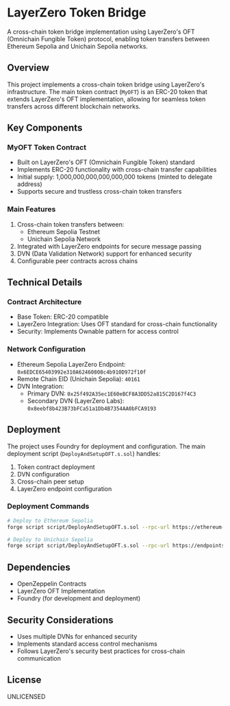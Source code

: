# LayerZero Token Bridge

A cross-chain token bridge implementation using LayerZero's OFT (Omnichain Fungible Token) protocol, enabling token transfers between Ethereum Sepolia and Unichain Sepolia networks.

## Overview

This project implements a cross-chain token bridge using LayerZero's infrastructure. The main token contract (`MyOFT`) is an ERC-20 token that extends LayerZero's OFT implementation, allowing for seamless token transfers across different blockchain networks.

## Key Components

### MyOFT Token Contract
- Built on LayerZero's OFT (Omnichain Fungible Token) standard
- Implements ERC-20 functionality with cross-chain transfer capabilities
- Initial supply: 1,000,000,000,000,000,000 tokens (minted to delegate address)
- Supports secure and trustless cross-chain token transfers

### Main Features
1. Cross-chain token transfers between:
   - Ethereum Sepolia Testnet
   - Unichain Sepolia Network
2. Integrated with LayerZero endpoints for secure message passing
3. DVN (Data Validation Network) support for enhanced security
4. Configurable peer contracts across chains

## Technical Details

### Contract Architecture
- Base Token: ERC-20 compatible
- LayerZero Integration: Uses OFT standard for cross-chain functionality
- Security: Implements Ownable pattern for access control

### Network Configuration
- Ethereum Sepolia LayerZero Endpoint: `0x6EDCE65403992e310A62460808c4b910D972f10f`
- Remote Chain EID (Unichain Sepolia): `40161`
- DVN Integration:
  - Primary DVN: `0x25f492A35ec1E60eBCF8A3DD52a815C2D167f4C3`
  - Secondary DVN (LayerZero Labs): `0x8eebf8b423B73bFCa51a1Db4B7354AA0bFCA9193`

## Deployment

The project uses Foundry for deployment and configuration. The main deployment script (`DeployAndSetupOFT.s.sol`) handles:
1. Token contract deployment
2. DVN configuration
3. Cross-chain peer setup
4. LayerZero endpoint configuration

### Deployment Commands
```bash
# Deploy to Ethereum Sepolia
forge script script/DeployAndSetupOFT.s.sol --rpc-url https://ethereum-sepolia-rpc.publicnode.com --account myaccount --verify --broadcast -vvv

# Deploy to Unichain Sepolia
forge script script/DeployAndSetupOFT.s.sol --rpc-url https://endpoints.omniatech.io/v1/unichain/sepolia/public --account myaccount --verify --broadcast -vvv
```

## Dependencies
- OpenZeppelin Contracts
- LayerZero OFT Implementation
- Foundry (for development and deployment)

## Security Considerations
- Uses multiple DVNs for enhanced security
- Implements standard access control mechanisms
- Follows LayerZero's security best practices for cross-chain communication

## License
UNLICENSED
